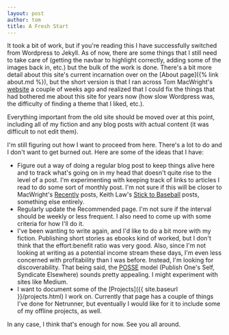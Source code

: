 ```yaml
---
layout: post
author: tom
title: A Fresh Start
---
```

It took a bit of work, but if you're reading this I have successfully switched from Wordpress to Jekyll. As of now, there are some things that I still need to take care of (getting the navbar to highlight correctly, adding some of the images back in, etc.) but the bulk of the work is done. There's a bit more detail about this site's current incarnation over on the [About page]({% link about.md %}), but the short version is that I ran across Tom MacWright's [website](https://macwright.org) a couple of weeks ago and realized that I could fix the things that had bothered me about this site for years now (how slow Wordpress was, the difficulty of finding a theme that I liked, etc.).

Everything important from the old site should be moved over at this point, including all of my fiction and any blog posts with actual content (it was difficult to not edit them).

I'm still figuring out how I want to proceed from here. There's a lot to do and I don't want to get burned out. Here are some of the ideas that I have:
- Figure out a way of doing a regular blog post to keep things alive here and to track what's going on in my head that doesn't quite rise to the level of a post. I'm experimenting with keeping track of links to articles I read to do some sort of monthly post. I'm not sure if this will be closer to MacWright's [Recently](https://macwright.org/2020/05/01/recently.html) posts, Keith Law's [Stick to Baseball](http://meadowparty.com/blog/2020/05/23/stick-to-baseball-5-23-20/) posts, something else entirely.
- Regularly update the Recommended page. I'm not sure if the interval should be weekly or less frequent. I also need to come up with some criteria for how I'll do it.
- I've been wanting to write again, and I'd like to do a bit more with my fiction. Publishing short stories as ebooks kind of worked, but I don't think that the effort:benefit ratio was very good. Also, since I'm not looking at writing as a potential income stream these days, I'm even less concerned with profitability than I was before. Instead, I'm looking for discoverability. That being said, the [POSSE](https://indieweb.org/POSSE) model (Publish One's Self, Syndicate Elsewhere) sounds pretty appealing. I might experiment with sites like Medium.
- I want to document some of the [Projects]({{ site.baseurl }}/projects.html) I work on. Currently that page has a couple of things I've done for Netrunner, but eventually I would like for it to include some of my offline projects, as well.

In any case, I think that's enough for now. See you all around.
